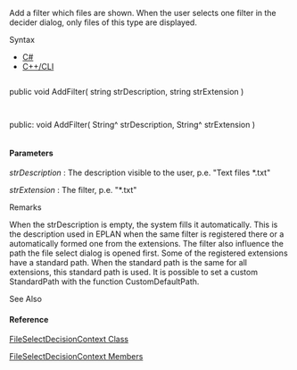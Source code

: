 Add a filter which files are shown. When the user selects one filter in the decider dialog, only files of this type are displayed.

Syntax

* [C#](#i-syntax-CS)
* [C++/CLI](#i-syntax-CPP2005)

```
```
public void AddFilter( 
   string strDescription,
   string strExtension
)
```
```

```
```
public:
void AddFilter( 
   String^ strDescription,
   String^ strExtension
)
```
```

#### Parameters

*strDescription*
:   The description visible to the user, p.e. "Text files \*.txt"

*strExtension*
:   The filter, p.e. "\*.txt"

Remarks

When the strDescription is empty, the system fills it automatically. This is the description used in EPLAN when the same filter is registered there or a automatically formed one from the extensions. The filter also influence the path the file select dialog is opened first. Some of the registered extensions have a standard path. When the standard path is the same for all extensions, this standard path is used. It is possible to set a custom StandardPath with the function CustomDefaultPath.



See Also

#### Reference

[FileSelectDecisionContext Class](Eplan.EplApi.Baseu~Eplan.EplApi.Base.FileSelectDecisionContext.html)
  
[FileSelectDecisionContext Members](Eplan.EplApi.Baseu~Eplan.EplApi.Base.FileSelectDecisionContext_members.html)